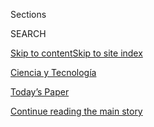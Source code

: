 <div id="app">

<div>

<div class="NYTAppHideMasthead css-zz1s19 e1suatyy0">

<div class="section css-ui9rw0 e1suatyy2">

<div class="css-11hrj97 er09x8g0">

<div class="css-6n7j50">

</div>

<span class="css-1dv1kvn">Sections</span>

<div class="css-10488qs">

<span class="css-1dv1kvn">SEARCH</span>

</div>

[Skip to content](#site-content)[Skip to site index](#site-index)

</div>

<div id="masthead-section-label" class="css-1fnb9ct eaxe0e00">

[Ciencia y
Tecnología](https://www.nytimes3xbfgragh.onion/es/section/ciencia-y-tecnologia)

</div>

<div class="css-10698na e1huz5gh0">

</div>

</div>

<div id="masthead-bar-one" class="section hasLinks css-15hmgas e1csuq9d3">

<div class="css-uqyvli e1csuq9d0">

</div>

<div class="css-1uqjmks e1csuq9d1">

</div>

<div class="css-9e9ivx">

[](https://myaccount.nytimes3xbfgragh.onion/auth/login?response_type=cookie&client_id=vi)

</div>

<div class="css-1bvtpon e1csuq9d2">

[Today’s Paper](https://www.nytimes3xbfgragh.onion/section/todayspaper)

</div>

</div>

</div>

</div>

<div data-aria-hidden="false">

<div id="site-content" data-role="main">

<div class="css-1ffjgkm">

</div>

<div id="top-wrapper" class="css-15p45cc eaca97t0" type="top">

<div id="top-slug" class="css-19x0jxb eaca97t1" hidden="">

Advertisement

</div>

[Continue reading the main
story](#after-top)

<div class="ad top-wrapper" style="text-align:center;height:100%;display:block;min-height:90px">

<div id="top" class="place-ad" data-position="top" data-size-key="top">

</div>

</div>

<div id="after-top">

</div>

</div>

<div id="collection-espanol-ciencia-y-tecnologia" class="section css-15h4p1b e9abtgs0">

<div class="css-1j21atc e1svk9qx1">

<div class="css-fmiefx e1svk9qx2">

<div class="css-1hk7r2m eu54l5x0">

<div id="sponsor-wrapper" class="css-7a1pgi eaca97t0" type="sponsor" hidden="">

<div id="sponsor-slug" class="css-1l4mleb eaca97t1" hidden="">

Supported by

</div>

[Continue reading the main
story](#after-sponsor)

<div id="sponsor" class="ad sponsor-wrapper" style="text-align:left;height:100%;display:block">

</div>

<div id="after-sponsor">

</div>

</div>

</div>

### <span class="css-5xm8y ezz4tcd1">[en Español](/es/)</span>

</div>

<div class="css-nfcc9b e1svk9qx3">

<div class="css-vl9dhg e1svk9qx5">

<div class="css-1nrhkj6 e1svk9qx6">

# Ciencia y Tecnología

<div class="follow-button-placeholder" data-collection-id="">

</div>

</div>

</div>

</div>

</div>

<div class="css-4svvz1 ekkqrpp0">

<div id="collection-highlights-container" class="section css-18l1u7x e46isfb1">

<div class="css-gfgt40 ekkqrpp1">

## Highlights

<div class="css-apvlfc">

1.  ![<span class="css-1nk1g0h e1oaj3zl2"><span class="css-1dv1kvn">Credit</span></span>](https://static01.graylady3jvrrxbe.onion/images/2020/08/11/science/00SCI-ELEFANTE-ES-02/merlin_175375290_d5f9212d-27f1-4ba1-a405-12707a4997e1-videoLarge.jpg)
    
    <div class="css-10wtrbd">
    
    <div class="css-1hyfx7x">
    
    [![](https://static01.graylady3jvrrxbe.onion/images/2020/08/11/science/00SCI-ELEFANTE-ES-02/merlin_175375290_d5f9212d-27f1-4ba1-a405-12707a4997e1-thumbStandard.jpg)](/es/2020/08/09/espanol/ciencia-y-tecnologia/mara-elefante-argentina.html)
    
    </div>
    
    ## [Cómo mudar a tu elefante en una pandemia](/es/2020/08/09/espanol/ciencia-y-tecnologia/mara-elefante-argentina.html)
    
    Después de décadas en cautiverio y un viaje de 2700 kilómetros de
    Argentina a Brasil, una elefanta de nombre Mara al fin pudo
    pasear.
    
    <span class="css-me3p27"></span><span class="css-1dydysp e4e4i5l3"></span><span class="css-9voj2j">Por
    <span class="css-1baulvz" itemprop="name">Sofía López Mañán</span> y
    <span class="css-1baulvz last-byline" itemprop="name">Brooke
    Jarvis</span></span>
    
    </div>

2.  ![<span class="css-1nk1g0h e1oaj3zl2"><span class="css-1dv1kvn">Credit</span>Ruth
    Fremson/The New York
    Times</span>](https://static01.graylady3jvrrxbe.onion/images/2020/07/31/science/05virus-plasma-ES-00/31VIRUS-PLASMA1-videoLarge.jpg)
    
    <div class="css-10wtrbd">
    
    <div class="css-1hyfx7x">
    
    [![](https://static01.graylady3jvrrxbe.onion/images/2020/07/31/science/05virus-plasma-ES-00/31VIRUS-PLASMA1-thumbStandard.jpg)](/es/2020/08/07/espanol/ciencia-y-tecnologia/plasma-convaleciente-coronavirus.html)
    
    </div>
    
    ## [El tratamiento de plasma: Trump lo elogia y los investigadores luchan por finalizar estudios que prueben su eficacia](/es/2020/08/07/espanol/ciencia-y-tecnologia/plasma-convaleciente-coronavirus.html)
    
    Miles de pacientes de la COVID-19 han sido tratados con plasma
    sanguíneo de personas que se han recuperado del virus. Sin embargo,
    el tratamiento aún no ha sido probado en ensayos clínicos
    rigurosos.
    
    <span class="css-me3p27"></span><span class="css-1dydysp e4e4i5l3"></span><span class="css-9voj2j">Por
    <span class="css-1baulvz" itemprop="name">Katie Thomas</span> y
    <span class="css-1baulvz last-byline" itemprop="name">Noah
    Weiland</span></span>
    
    </div>

<!-- end list -->

1.  ![<span class="css-1nk1g0h e1oaj3zl2"><span class="css-1dv1kvn">Credit</span>Josh
    Haner/The New York
    Times</span>](https://static01.graylady3jvrrxbe.onion/images/2020/07/14/science/10ancestros-polinesios-ES-01/08SCI-EASTER-01-newsub-videoLarge-v2.jpg)
    
    <div class="css-10wtrbd">
    
    ### Ciencia
    
    ## [La conexión Polinesia – Sudamérica: un estudio de ADN sugiere un antiguo parentesco](/es/2020/07/10/espanol/ciencia-y-tecnologia/polinesios-estudio-genetico.html)
    
    <div class="css-1s9ra41">
    
    [![](https://static01.graylady3jvrrxbe.onion/images/2020/07/14/science/10ancestros-polinesios-ES-01/08SCI-EASTER-01-newsub-thumbLarge-v2.jpg)](/es/2020/07/10/espanol/ciencia-y-tecnologia/polinesios-estudio-genetico.html)
    
    </div>
    
    Un nuevo estudio genético parece indicar que los polinesios hicieron
    un viaje épico a Sudamérica hace 800
    años.
    
    <span class="css-me3p27"></span><span class="css-1dydysp e4e4i5l3"></span><span class="css-9voj2j">Por
    <span class="css-1baulvz last-byline" itemprop="name">Carl
    Zimmer</span></span>
    
    </div>

2.  ![<span class="css-1nk1g0h e1oaj3zl2"><span class="css-1dv1kvn">Credit</span>Russell
    Shakespeare para The New York
    Times</span>](https://static01.graylady3jvrrxbe.onion/images/2020/07/14/science/15Koalas-ES/00SCI-KOALAS02-videoLarge.jpg)
    
    <div class="css-10wtrbd">
    
    ## [Los koalas son aliados inesperados en la lucha contra la clamidia](/es/2020/07/15/espanol/ciencia-y-tecnologia/koalas-clamidia.html)
    
    <div class="css-1s9ra41">
    
    [![](https://static01.graylady3jvrrxbe.onion/images/2020/07/14/science/15Koalas-ES/00SCI-KOALAS02-thumbLarge.jpg)](/es/2020/07/15/espanol/ciencia-y-tecnologia/koalas-clamidia.html)
    
    </div>
    
    Los humanos no tienen el monopolio de las infecciones de transmisión
    sexual. Otros animales también las sufren y, entre ellos, este
    marsupial podría ser clave para encontrar una
    vacuna.
    
    <span class="css-me3p27"></span><span class="css-1dydysp e4e4i5l3"></span><span class="css-9voj2j">Por
    <span class="css-1baulvz last-byline" itemprop="name">Rachel E.
    Gross</span></span>
    
    </div>

</div>

</div>

</div>

<div id="mid1-wrapper" class="css-1mn4oms eaca97t0" type="rank">

<div id="mid1-slug" class="css-1tag3rd eaca97t1">

Advertisement

</div>

[Continue reading the main
story](#after-mid1)

<div id="mid1" class="ad mid1-wrapper" style="text-align:center;height:100%;display:block">

</div>

<div id="after-mid1">

</div>

</div>

</div>

<div class="css-185go5a e1o5byef0">

<div class="css-15cbhtu">

  - [Lo más reciente](#stream-panel)
  - <span class="css-6n7j50">Buscar</span>
    <div class="control">
    <div class="label-container css-1dv1kvn">
    Buscar
    </div>
    <div class="css-wm4t3d">
    **<span id="clear-search-input" class="css-1dv1kvn">Clear this text
    input</span>
    </div>
    </div>
    <span class="css-1iovbfw"></span>

<div id="stream-panel" class="section css-8msx5b e1jz0cab1">

<div class="css-13mho3u">

1.  
    
    <div class="css-1cp3ece">
    
    <div class="css-1l4spti">
    
    [](/es/2020/09/09/espanol/ciencia-y-tecnologia/vacuna-cruda-mascarilla-coronavirus.html)
    
    <div class="css-79elbk">
    
    ![](https://static01.graylady3jvrrxbe.onion/images/2020/09/08/science/09sci-VIRUS-MASK-ES/08VIRUS-MASK-thumbWide.jpg?quality=75&auto=webp&disable=upscale)
    
    </div>
    
    ## ¿Y si las mascarillas pudieran ayudar a inmunizarnos contra el coronavirus?
    
    Los científicos plantean una idea provocadora, que no ha sido
    comprobada: que las mascarillas exponen al usuario a la cantidad
    justa de virus para provocar una respuesta inmunitaria protectora.
    
    <div class="css-1nqbnmb ea5icrr0">
    
    Por <span class="css-1n7hynb">Katherine J. Wu</span>
    
    </div>
    
    <div class="css-185051n">
    
    [Read in
    English](https://www.nytimes3xbfgragh.onion/2020/09/08/health/covid-masks-immunity.html "Read in English")[Read
    in
    English](https://www.nytimes3xbfgragh.onion/2020/09/08/health/covid-masks-immunity.html "Read in English")
    
    </div>
    
    </div>
    
    <div class="css-1lc2l26 e1xfvim33">
    
    </div>
    
    </div>

2.  
    
    <div class="css-1cp3ece">
    
    <div class="css-1l4spti">
    
    [](/es/2020/09/08/espanol/ciencia-y-tecnologia/dentistas-covid-dientes.html)
    
    <div class="css-79elbk">
    
    ![](https://static01.graylady3jvrrxbe.onion/images/2020/09/09/well/well-teeth/well-teeth-thumbWide.jpg?quality=75&auto=webp&disable=upscale)
    
    </div>
    
    ## Los dentistas enfrentan una epidemia de dientes rotos. ¿Qué está pasando?
    
    A principios de junio retorné a mi consultorio dental y las
    fracturas de dientes empezaron a aparecer: al menos una al día,
    todos los días.
    
    <div class="css-1nqbnmb ea5icrr0">
    
    Por <span class="css-1n7hynb">Tammy Chen, D.D.S.</span>
    
    </div>
    
    <div class="css-185051n">
    
    [Read in
    English](https://www.nytimes3xbfgragh.onion/2020/09/08/well/live/dentists-tooth-teeth-cracks-fractures-coronavirus-stress-grinding.html "Read in English")
    
    </div>
    
    </div>
    
    <div class="css-1lc2l26 e1xfvim33">
    
    </div>
    
    </div>

3.  
    
    <div class="css-1cp3ece">
    
    <div class="css-1l4spti">
    
    [](/es/interactive/2020/09/03/espanol/ciencia-y-tecnologia/quiz-huella-de-carbono.html)
    
    <div class="css-79elbk">
    
    ![](https://static01.graylady3jvrrxbe.onion/images/2020/08/31/climate/31cli-footprint-quiz-02/31cli-footprint-quiz-02-thumbWide.jpg?quality=75&auto=webp&disable=upscale)
    
    </div>
    
    ## Cuatro preguntas para saber si estás reduciendo tu huella de carbono
    
    Una nueva investigación concluyó que la mayoría de los
    estadounidenses no tiene la información necesaria para reducir de
    manera eficaz sus emisiones de gases de efecto invernadero, según
    una nueva investigación. Tú podrías ser uno de ellos.
    
    <div class="css-1nqbnmb ea5icrr0">
    
    Por <span class="css-1n7hynb">Veronica
    Penney</span>
    
    </div>
    
    </div>
    
    <div class="css-1lc2l26 e1xfvim33">
    
    </div>
    
    </div>

4.  
    
    <div class="css-1cp3ece">
    
    <div class="css-1l4spti">
    
    [](/es/interactive/2020/09/03/espanol/ciencia-y-tecnologia/03clima-quiz.html)
    
    <div class="css-79elbk">
    
    ![](https://static01.graylady3jvrrxbe.onion/images/2020/08/31/climate/31cli-footprint-quiz-02/31cli-footprint-quiz-02-thumbWide.jpg?quality=75&auto=webp&disable=upscale)
    
    </div>
    
    ## Cuatro preguntas para saber si estás reduciendo tu huella de carbono
    
    Una nueva investigación concluyó que la mayoría de los
    estadounidenses no tiene la información necesaria para reducir de
    manera eficaz sus emisiones de gases de efecto invernadero, según
    una nueva investigación. Tú podrías ser uno de ellos.
    
    <div class="css-1nqbnmb ea5icrr0">
    
    Por <span class="css-1n7hynb">Veronica
    Penney</span>
    
    </div>
    
    </div>
    
    <div class="css-1lc2l26 e1xfvim33">
    
    </div>
    
    </div>

5.  
    
    <div class="css-1cp3ece">
    
    <div class="css-1l4spti">
    
    [](/es/2020/09/02/espanol/ciencia-y-tecnologia/vacunas-experimentales-coronavirus.html)
    
    <div class="css-79elbk">
    
    ![](https://static01.graylady3jvrrxbe.onion/images/2020/09/01/science/02sci-virus-diyvaccines-ES-1/01SCI-DIYVACCINE2-thumbWide-v2.jpg?quality=75&auto=webp&disable=upscale)
    
    </div>
    
    ## Estos científicos se están aplicando vacunas experimentales contra el coronavirus
    
    Impacientes por conseguir una vacuna contra la COVID-19, decenas de
    científicos de todo el mundo se están inyectando sus propias
    versiones —no probadas—, y a veces se las administran a sus amigos y
    familiares.
    
    <div class="css-1nqbnmb ea5icrr0">
    
    Por <span class="css-1n7hynb">Heather Murphy</span>
    
    </div>
    
    <div class="css-185051n">
    
    [Read in
    English](https://www.nytimes3xbfgragh.onion/2020/09/01/science/covid-19-vaccine-diy.html "Read in English")
    
    </div>
    
    </div>
    
    <div class="css-1lc2l26 e1xfvim33">
    
    </div>
    
    </div>

6.  
    
    <div class="css-1cp3ece">
    
    <div class="css-1l4spti">
    
    [](/es/2020/09/01/espanol/ciencia-y-tecnologia/vacuna-coronavirus.html)
    
    <div class="css-79elbk">
    
    ![](https://static01.graylady3jvrrxbe.onion/images/2020/09/01/science/01SCI-virus-preclinical-00/00SCI-VIRUS-PRECLINICAL1-thumbWide.jpg?quality=75&auto=webp&disable=upscale)
    
    </div>
    
    ### <span class="css-m70j1g">Matter</span>
    
    ## Los riesgos de llegar primero: las nuevas vacunas de COVID podrían no ser las mejores
    
    En todo el mundo, decenas de grupos de investigadores están en una
    carrera de largo plazo, convencidos de que sus vacunas
    experimentales serán menos costosas y más potentes que las que ahora
    lideran la contienda.
    
    <div class="css-1nqbnmb ea5icrr0">
    
    Por <span class="css-1n7hynb">Carl Zimmer</span>
    
    </div>
    
    <div class="css-185051n">
    
    [Read in
    English](https://www.nytimes3xbfgragh.onion/2020/08/27/health/covid-19-vaccines.html "Read in English")
    
    </div>
    
    </div>
    
    <div class="css-1lc2l26 e1xfvim33">
    
    </div>
    
    </div>

7.  
    
    <div class="css-1cp3ece">
    
    <div class="css-1l4spti">
    
    [](/es/2020/08/28/espanol/ciencia-y-tecnologia/cura-vih.html)
    
    <div class="css-79elbk">
    
    ![](https://static01.graylady3jvrrxbe.onion/images/2020/08/26/science/27HIV-ES-00/26HIV-thumbWide.jpg?quality=75&auto=webp&disable=upscale)
    
    </div>
    
    ## Es posible que una mujer se haya curado del VIH sin tratamiento médico
    
    En docenas de otros pacientes que han suprimido el VIH, sin
    medicamentos, parece que el virus ha sido acorralado en partes del
    genoma donde no puede reproducirse, informaron los científicos.
    
    <div class="css-1nqbnmb ea5icrr0">
    
    Por <span class="css-1n7hynb">Apoorva Mandavilli</span>
    
    </div>
    
    <div class="css-185051n">
    
    [Read in
    English](https://www.nytimes3xbfgragh.onion/2020/08/26/health/hiv-cure.html "Read in English")
    
    </div>
    
    </div>
    
    <div class="css-1lc2l26 e1xfvim33">
    
    </div>
    
    </div>

8.  
    
    <div class="css-1cp3ece">
    
    <div class="css-1l4spti">
    
    [](/es/2020/08/27/espanol/ciencia-y-tecnologia/instagram-reels-tik-tok.html)
    
    <div class="css-79elbk">
    
    ![](https://static01.graylady3jvrrxbe.onion/images/2020/08/12/business/12Techfix-illo/12Techfix-illo-thumbWide.jpg?quality=75&auto=webp&disable=upscale)
    
    </div>
    
    ### <span class="css-m70j1g">Tecnología</span>
    
    ## Reels de Instagram frente a TikTok: la batalla por los videos virales
    
    TikTok quizá no sea la aplicación favorita de Donald Trump, pero
    supera con creces a Reels, la copia lanzada por Instagram, si
    quieres crear y compartir videos breves.
    
    <div class="css-1nqbnmb ea5icrr0">
    
    Por <span class="css-1n7hynb">Brian X. Chen <span>y</span> Taylor
    Lorenz</span>
    
    </div>
    
    <div class="css-185051n">
    
    [Read in
    English](https://www.nytimes3xbfgragh.onion/2020/08/12/technology/personaltech/tested-facebook-reels-tiktok-clone-dud.html "Read in English")
    
    </div>
    
    </div>
    
    <div class="css-1lc2l26 e1xfvim33">
    
    </div>
    
    </div>

9.  
    
    <div class="css-1cp3ece">
    
    <div class="css-1l4spti">
    
    [](/es/2020/08/26/espanol/ciencia-y-tecnologia/coronavirus-afecta-hombres.html)
    
    <div class="css-79elbk">
    
    ![](https://static01.graylady3jvrrxbe.onion/images/2020/08/26/science/26VIRUS-MEN-ES/26VIRUS-MEN-thumbWide.jpg?quality=75&auto=webp&disable=upscale)
    
    </div>
    
    ### <span class="css-m70j1g">Ciencia</span>
    
    ## El coronavirus impacta más a los hombres. Los científicos empiezan a comprender por qué
    
    Las mujeres producen una respuesta inmunológica más poderosa que los
    hombres, según un nuevo estudio.
    
    <div class="css-1nqbnmb ea5icrr0">
    
    Por <span class="css-1n7hynb">Apoorva Mandavilli</span>
    
    </div>
    
    <div class="css-185051n">
    
    [Read in
    English](https://www.nytimes3xbfgragh.onion/2020/08/26/health/coronavirus-men-immune.html "Read in English")
    
    </div>
    
    </div>
    
    <div class="css-1lc2l26 e1xfvim33">
    
    </div>
    
    </div>

10. 
    
    <div class="css-1cp3ece">
    
    <div class="css-1l4spti">
    
    [](/es/2020/08/20/espanol/ciencia-y-tecnologia/desinformacion-coronavirus.html)
    
    <div class="css-79elbk">
    
    ![](https://static01.graylady3jvrrxbe.onion/images/2020/08/18/business/19Doctores-informacion-ES-1/00virus-doctordisinfo1-thumbWide-v2.jpg?quality=75&auto=webp&disable=upscale)
    
    </div>
    
    ## Los doctores que enfrentan al coronavirus combaten otro flagelo: la desinformación
    
    Los médicos dicen que a menudo deben tratar a personas más
    inclinadas a creer lo que leen en Facebook que lo que les dice un
    profesional médico.
    
    <div class="css-1nqbnmb ea5icrr0">
    
    Por <span class="css-1n7hynb">Adam Satariano</span>
    
    </div>
    
    <div class="css-185051n">
    
    [Read in
    English](https://www.nytimes3xbfgragh.onion/2020/08/17/technology/coronavirus-disinformation-doctors.html "Read in English")
    
    </div>
    
    </div>
    
    <div class="css-1lc2l26 e1xfvim33">
    
    </div>
    
    </div>

<div class="css-13mho3u">

<div class="css-1t62hi8">

<div class="css-1stvaey">

Ver
más

<div>

<div style="border:0;clip:rect(0 0 0 0);height:1px;margin:-1px;overflow:hidden;white-space:nowrap;padding:0;width:1px;position:absolute" data-role="log" data-aria-live="assertive">

</div>

<div style="border:0;clip:rect(0 0 0 0);height:1px;margin:-1px;overflow:hidden;white-space:nowrap;padding:0;width:1px;position:absolute" data-role="log" data-aria-live="assertive">

</div>

<div style="border:0;clip:rect(0 0 0 0);height:1px;margin:-1px;overflow:hidden;white-space:nowrap;padding:0;width:1px;position:absolute" data-role="log" data-aria-live="polite">

</div>

<div style="border:0;clip:rect(0 0 0 0);height:1px;margin:-1px;overflow:hidden;white-space:nowrap;padding:0;width:1px;position:absolute" data-role="log" data-aria-live="polite">

</div>

</div>

</div>

</div>

</div>

</div>

<div class="css-g6hk37 supplemental">

<div id="mid2-wrapper" class="css-10wkyv7 eaca97t0" type="lede">

<div id="mid2-slug" class="css-1tag3rd eaca97t1">

Advertisement

</div>

[Continue reading the main
story](#after-mid2)

<div id="mid2" class="ad mid2-wrapper" style="text-align:center;height:100%;display:block;min-height:250px">

</div>

<div id="after-mid2">

</div>

</div>

<div id="mktg-wrapper" class="css-oxle51 eaca97t0" type="mktg">

<div id="mktg-slug" class="css-1tag3rd eaca97t1">

Advertisement

</div>

[Continue reading the main
story](#after-mktg)

<div id="mktg" class="ad mktg-wrapper" style="text-align:center;height:100%;display:block">

</div>

<div id="after-mktg">

</div>

</div>

</div>

</div>

</div>

</div>

</div>

</div>

## Site Index

<div>

</div>

## Site Information Navigation

  - [© <span>2020</span> <span>The New York Times
    Company</span>](https://help.nytimes3xbfgragh.onion/hc/en-us/articles/115014792127-Copyright-notice)

<!-- end list -->

  - [NYTCo](https://www.nytco.com/)
  - [Contact
    Us](https://help.nytimes3xbfgragh.onion/hc/en-us/articles/115015385887-Contact-Us)
  - [Work with us](https://www.nytco.com/careers/)
  - [Advertise](https://nytmediakit.com/)
  - [T Brand Studio](http://www.tbrandstudio.com/)
  - [Your Ad
    Choices](https://www.nytimes3xbfgragh.onion/privacy/cookie-policy#how-do-i-manage-trackers)
  - [Privacy](https://www.nytimes3xbfgragh.onion/privacy)
  - [Terms of
    Service](https://help.nytimes3xbfgragh.onion/hc/en-us/articles/115014893428-Terms-of-service)
  - [Terms of
    Sale](https://help.nytimes3xbfgragh.onion/hc/en-us/articles/115014893968-Terms-of-sale)
  - [Site
    Map](https://spiderbites.nytimes3xbfgragh.onion)
  - [Help](https://help.nytimes3xbfgragh.onion/hc/en-us)
  - [Subscriptions](https://www.nytimes3xbfgragh.onion/subscription?campaignId=37WXW)

</div>

</div>
